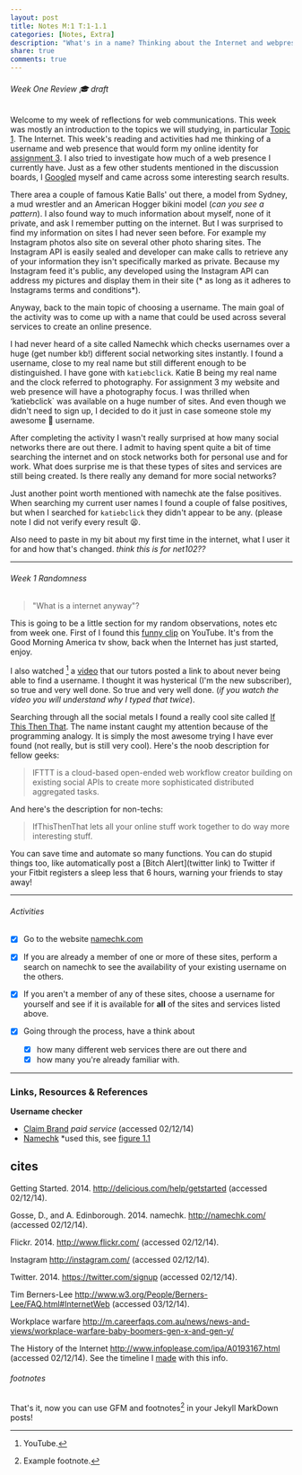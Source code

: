 ```yaml
---
layout: post
title: Notes M:1 T:1-1.1
categories: [Notes, Extra]
description: "What's in a name? Thinking about the Internet and webpresence."
share: true
comments: true
---
```

###### Week One Review 🎓 *draft*

Welcome to my week of reflections for web communications. This week was mostly an introduction to the topics we will studying, in particular [Topic 1](uni/web101/web101-md1-t1/). The Internet. 
This week's reading and activities had me thinking of a username and web presence that would form my online identity for [assignment 3](uni/web101/a3). I also tried to investigate how much of a web presence I currently have. Just as a few other students mentioned in the discussion boards, I [Googled](http://google.com) myself and came across some interesting search results. 

There area a couple of famous Katie Balls' out there, a model from Sydney, a mud wrestler and an American Hogger bikini model (*can you see a pattern*). I also found way to much information about myself, none of it private, and ask I remember putting on the internet. But I was surprised to find my information on sites I had never seen before. For example my Instagram photos also site on several other photo sharing sites. The Instagram API is easily sealed and developer can make calls to retrieve any of your information they isn't specifically marked as private. Because my Instagram feed it's public, any developed using the Instagram API can address my pictures and display them in their site (* as long as it adheres to Instagrams terms and conditions*).

Anyway, back to the main topic of choosing a username. The main goal of the activity was to come up with a name that could be used across several services to create an online presence.

I had never heard of a site called Namechk which checks usernames over a huge (get number kb!) different social networking sites instantly. I found a username, close to my real name but still different enough to be distinguished. I have gone with `katiebclick`. Katie B being my real name and the clock referred to photography. For assignment 3 my website and web presence will have a photography focus. I was thrilled when ‘katiebclick` was available on a huge number of sites. And even though we didn't need to sign up, I decided to do it just in case someone stole my awesome 🙆 username.

After completing the activity I wasn't really surprised at how many social networks there are out there. I admit to having spent quite a bit of time searching the internet and on stock networks both for personal use and for work. What does surprise me is that these types of sites and services are still being created. Is there really any demand for more social networks? 

Just another point worth mentioned with namechk ate the false positives. When searching my current user names I found a couple of false positives, but when I searched for `katiebclick` they didn't appear to be any. (please note I did not verify every result 😫.

Also need to paste in my bit about my first time in the internet, what I user it for and how that's changed. *think this is for net102??*
*********


###### Week 1 Randomness

>"What is a internet anyway"?

This is going to be a little section for my random observations, notes etc from week one. 
First of I found this [funny clip](http://youtu.be/JUs7iG1mNjI) on YouTube. It's from the Good Morning America tv show, back when the Internet has just started, enjoy. 

I also watched [^2]  a [video](http://youtu.be/o605DTjj7HU) that our tutors posted a link to about never being able to find a username. I thought it was hysterical (I'm the new subscriber), so true and very well done. So true and very well done. (*if you watch the video you will understand why I typed that twice*).

Searching through all the social metals I found a really cool site called [If This Then That](http://ifttt.com). The name instant caught my attention because of the programming analogy. It is simply the most awesome trying I have ever found (not really, but is still very cool).
Here's the noob description for fellow geeks:

>IFTTT is a cloud-based open-ended web workflow creator building on existing social APIs to create more sophisticated distributed aggregated tasks.

And here's the description for non-techs:

>IfThisThenThat lets all your online stuff work together to do way more interesting stuff.

You can save time and automate so many functions. You can do stupid things too, like automatically post a [Bitch Alert](twitter link) to Twitter if your Fitbit registers a sleep less that 6 hours, warning your friends to stay away!

---

###### Activities

- [x] Go to the website [namechk.com](http://namechk.com)
- [x] If you are already a member of one or more of these sites, perform a search on namechk to see the availability of your existing username on the others.
- [x] If you aren't a member of any of these sites, choose a username for yourself and see if it is available for **all** of the sites and services listed above.


- [x] Going through the process, have a think about
  - [x] how many different web services there are out there and
  - [x] how many you're already familiar with. 

---

### Links, Resources & References

**Username checker**
- [Claim Brand](http://www.claimbrand.com/) *paid service* (accessed 02/12/14)
- [Namechk](http://namechk.com) *used this, see [figure 1.1](/uni/images/namechk-ss.png)


## cites

Getting Started. 2014. http://delicious.com/help/getstarted (accessed 02/12/14).

Gosse, D., and A. Edinborough. 2014. namechk. http://namechk.com/ (accessed 02/12/14).

Flickr. 2014. http://www.flickr.com/ (accessed 02/12/14).

Instagram http://instagram.com/ (accessed 02/12/14).

Twitter. 2014. https://twitter.com/signup (accessed 02/12/14). 

Tim Berners-Lee http://www.w3.org/People/Berners-Lee/FAQ.html#InternetWeb (accessed 03/12/14).

Workplace warfare http://m.careerfaqs.com.au/news/news-and-views/workplace-warfare-baby-boomers-gen-x-and-gen-y/

The History of the Internet http://www.infoplease.com/ipa/A0193167.html (accessed 02/12/14). See the timeline I [made](/uni/extras/timeline) with this info.


###### footnotes
That's it, now you can use GFM and footnotes[^1] in your Jekyll MarkDown posts!

[^2]: YouTube.
[^1]: Example footnote.
